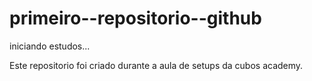 # primeiro--repositorio--github
iniciando estudos...

Este repositorio foi criado durante a aula de setups da cubos academy.
